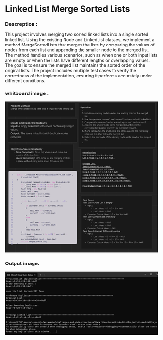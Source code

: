 # Linked List Merge Sorted Lists

### Descreption :
This project involves merging two sorted linked lists into a single sorted linked list. Using the existing Node and LinkedList classes, we implement a method MergeSortedLists that merges the lists by comparing the values of nodes from each list and appending the smaller node to the merged list. The method handles various scenarios, such as when one or both input lists are empty or when the lists have different lengths or overlapping values. The goal is to ensure the merged list maintains the sorted order of the original lists. The project includes multiple test cases to verify the correctness of the implementation, ensuring it performs accurately under different conditions.

### whitboard image :
![Whiteboard Image](assets/LLMSWB.PNG)

### Output image:
![Output Image](assets/LLMSOP.PNG)